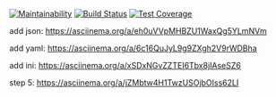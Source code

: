 [![Maintainability](https://api.codeclimate.com/v1/badges/90617fa24b6166d89156/maintainability)](https://codeclimate.com/github/bukharovev/project-lvl2-s455/maintainability)
[![Build Status](https://travis-ci.org/bukharovev/project-lvl2-s455.svg?branch=master)](https://travis-ci.org/bukharovev/project-lvl2-s455)
[![Test Coverage](https://api.codeclimate.com/v1/badges/90617fa24b6166d89156/test_coverage)](https://codeclimate.com/github/bukharovev/project-lvl2-s455/test_coverage)

add json: https://asciinema.org/a/eh0uVVpMHBZU1WaxQg5YLmNVm

add yaml: https://asciinema.org/a/6c16QuJyL9g9ZXgh2V9rWDBha

add ini: https://asciinema.org/a/xSDxNGvZZTEI6Tbx8jIAseSZ6

step 5: https://asciinema.org/a/jZMbtw4H1TwzUSOjbOIss62LI